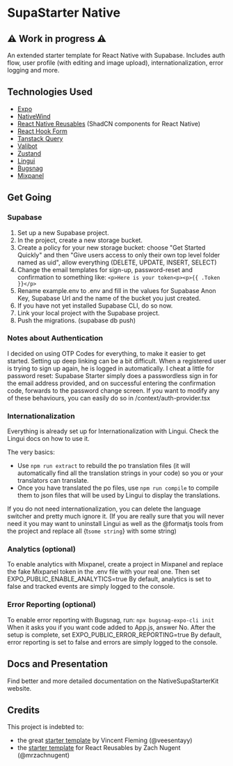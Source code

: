# SupaStarter Native

## ⚠️ Work in progress ⚠️

An extended starter template for React Native with Supabase. Includes auth flow, user profile (with editing and image upload), internationalization, error logging and more.

## Technologies Used

- [Expo](https://expo.dev)
- [NativeWind](https://www.nativewind.dev)
- [React Native Reusables](https://github.com/mrzachnugent/react-native-reusables) (ShadCN components for React Native)
- [React Hook Form](https://react-hook-form.com)
- [Tanstack Query](https://tanstack.com/query/latest)
- [Valibot](https://valibot.dev)
- [Zustand](https://zustand-demo.pmnd.rs)
- [Lingui](http://lingui.dev)
- [Bugsnag](https://www.bugsnag.com)
- [Mixpanel](http://mixpanel.com)

## Get Going

### Supabase

1. Set up a new Supabase project.
2. In the project, create a new storage bucket.
3. Create a policy for your new storage bucket: choose "Get Started Quickly" and then "Give users access to only their own top level folder named as uid", allow everything (DELETE, UPDATE, INSERT, SELECT)
4. Change the email templates for sign-up, password-reset and confirmation to something like: `<p>Here is your token<p><p>{{ .Token }}</p>`
5. Rename example.env to .env and fill in the values for Supabase Anon Key, Supabase Url and the name of the bucket you just created.
6. If you have not yet installed Supabase CLI, do so now.
7. Link your local project with the Supabase project.
8. Push the migrations. (supabase db push)

### Notes about Authentication

I decided on using OTP Codes for everything, to make it easier to get started. Setting up deep linking can be a bit difficult. When a registered user is trying to sign up again, he is logged in automatically. I cheat a little for password reset: Supabase Starter simply does a passwordless sign in for the email address provided, and on successful entering the confirmation code, forwards to the password change screen. If you want to modify any of these behaviours, you can easily do so in /context/auth-provider.tsx

### Internationalization

Everything is already set up for Internationalization with Lingui. Check the Lingui docs on how to use it.

The very basics:

- Use `npm run extract` to rebuild the po translation files (it will automatically find all the translation strings in your code) so you or your translators can translate.
- Once you have translated the po files, use `npm run compile` to compile them to json files that will be used by Lingui to display the translations.

If you do not need internationalization, you can delete the language switcher and pretty much ignore it. (If you are really sure that you will never need it you may want to uninstall Lingui as well as the @formatjs tools from the project and replace all {t`some string`} with some string)

### Analytics (optional)

To enable analytics with Mixpanel, create a project in Mixpanel and replace the fake Mixpanel token in the .env file with your real one. Then set EXPO_PUBLIC_ENABLE_ANALYTICS=true
By default, analytics is set to false and tracked events are simply logged to the console.

### Error Reporting (optional)

To enable error reporting with Bugsnag, run:
`npx bugsnag-expo-cli init`
When it asks you if you want code added to App.js, answer No.
After the setup is complete, set EXPO_PUBLIC_ERROR_REPORTING=true
By default, error reporting is set to false and errors are simply logged to the console.

## Docs and Presentation

Find better and more detailed documentation on the NativeSupaStarterKit website.

## Credits

This project is indebted to:

- the great [starter template](https://github.com/FlemingVincent/expo-supabase-starter) by Vincent Fleming (@veesentayy)
- the [starter template](https://github.com/mrzachnugent/react-native-reusables) for React Reusables by Zach Nugent (@mrzachnugent)
